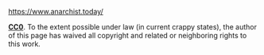 https://www.anarchist.today/

**[CC0]([url](https://creativecommons.org/publicdomain/zero/1.0/))**.
To the extent possible under law (in current crappy states), the author of this page has waived all copyright and related or neighboring rights to this work.
